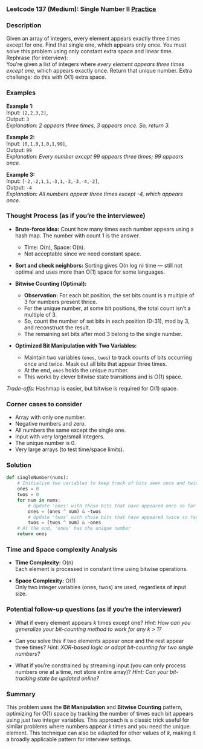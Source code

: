 ### Leetcode 137 (Medium): Single Number II [Practice](https://leetcode.com/problems/single-number-ii)

### Description  
Given an array of integers, every element appears exactly three times except for one. Find that single one, which appears only once. You must solve this problem using only constant extra space and linear time.  
Rephrase (for interview):  
You're given a list of integers where *every element appears three times except one*, which appears exactly once. Return that unique number. Extra challenge: do this with O(1) extra space.

### Examples  

**Example 1:**  
Input: `[2,2,3,2]`,  
Output: `3`  
*Explanation: 2 appears three times, 3 appears once. So, return 3.*

**Example 2:**  
Input: `[0,1,0,1,0,1,99]`,  
Output: `99`  
*Explanation: Every number except 99 appears three times; 99 appears once.*

**Example 3:**  
Input: `[-2,-2,1,1,-3,1,-3,-3,-4,-2]`,  
Output: `-4`  
*Explanation: All numbers appear three times except -4, which appears once.*

### Thought Process (as if you’re the interviewee)  
- **Brute-force idea:** Count how many times each number appears using a hash map. The number with count 1 is the answer.  
    - Time: O(n), Space: O(n).
    - Not acceptable since we need constant space.

- **Sort and check neighbors:** Sorting gives O(n log n) time — still not optimal and uses more than O(1) space for some languages.

- **Bitwise Counting (Optimal):**  
    - **Observation:** For each bit position, the set bits count is a multiple of 3 for numbers present thrice.  
    - For the unique number, at some bit positions, the total count isn’t a multiple of 3.
    - So, count the number of set bits in each position (0-31), mod by 3, and reconstruct the result.
    - The remaining set bits after mod 3 belong to the single number.

- **Optimized Bit Manipulation with Two Variables:**  
    - Maintain two variables (`ones`, `twos`) to track counts of bits occurring once and twice. Mask out all bits that appear three times.
    - At the end, `ones` holds the unique number.
    - This works by clever bitwise state transitions and is O(1) space.

*Trade-offs:* Hashmap is easier, but bitwise is required for O(1) space.

### Corner cases to consider  
- Array with only one number.
- Negative numbers and zero.
- All numbers the same except the single one.
- Input with very large/small integers.
- The unique number is 0.
- Very large arrays (to test time/space limits).

### Solution

```python
def singleNumber(nums):
    # Initialize two variables to keep track of bits seen once and twice
    ones = 0
    twos = 0
    for num in nums:
        # Update 'ones' with those bits that have appeared once so far
        ones = (ones ^ num) & ~twos
        # Update 'twos' with those bits that have appeared twice so far
        twos = (twos ^ num) & ~ones
    # At the end, 'ones' has the unique number
    return ones
```

### Time and Space complexity Analysis  

- **Time Complexity:** O(n)  
  Each element is processed in constant time using bitwise operations.

- **Space Complexity:** O(1)  
  Only two integer variables (ones, twos) are used, regardless of input size.

### Potential follow-up questions (as if you’re the interviewer)  

- What if every element appears *k* times except one?
  *Hint: How can you generalize your bit-counting method to work for any k > 1?*

- Can you solve this if two elements appear once and the rest appear three times?
  *Hint: XOR-based logic or adapt bit-counting for two single numbers?*

- What if you’re constrained by streaming input (you can only process numbers one at a time, not store entire array)?
  *Hint: Can your bit-tracking state be updated online?*

### Summary
This problem uses the **Bit Manipulation** and **Bitwise Counting** pattern, optimizing for O(1) space by tracking the number of times each bit appears using just two integer variables. This approach is a classic trick useful for similar problems where numbers appear *k* times and you need the unique element. This technique can also be adapted for other values of *k*, making it a broadly applicable pattern for interview settings.